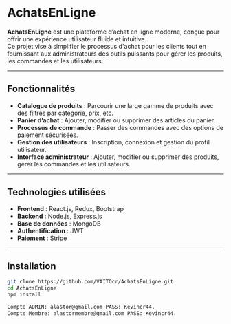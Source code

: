 # AchatsEnLigne

**AchatsEnLigne** est une plateforme d’achat en ligne moderne, conçue pour offrir une expérience utilisateur fluide et intuitive.  
Ce projet vise à simplifier le processus d'achat pour les clients tout en fournissant aux administrateurs des outils puissants pour gérer les produits, les commandes et les utilisateurs.

---

## Fonctionnalités

- **Catalogue de produits** : Parcourir une large gamme de produits avec des filtres par catégorie, prix, etc.
- **Panier d’achat** : Ajouter, modifier ou supprimer des articles du panier.
- **Processus de commande** : Passer des commandes avec des options de paiement sécurisées.
- **Gestion des utilisateurs** : Inscription, connexion et gestion du profil utilisateur.
- **Interface administrateur** : Ajouter, modifier ou supprimer des produits, gérer les commandes et les utilisateurs.

---

## Technologies utilisées

- **Frontend** : React.js, Redux, Bootstrap  
- **Backend** : Node.js, Express.js  
- **Base de données** : MongoDB  
- **Authentification** : JWT  
- **Paiement** : Stripe

---

## Installation

```bash
git clone https://github.com/VAITOcr/AchatsEnLigne.git
cd AchatsEnLigne
npm install

Compte ADMIN: alastor@gmail.com PASS: Kevincr44.
Compte Membre: alastormembre@gmail.com PASS: Kevincr44.





